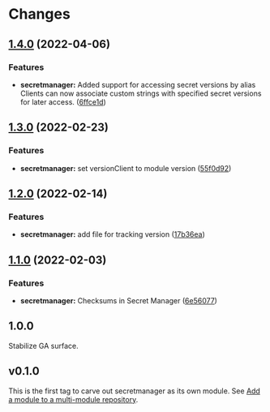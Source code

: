 # Changes

## [1.4.0](https://github.com/googleapis/google-cloud-go/compare/secretmanager/v1.3.0...secretmanager/v1.4.0) (2022-04-06)


### Features

* **secretmanager:** Added support for accessing secret versions by alias Clients can now associate custom strings with specified secret versions for later access. ([6ffce1d](https://github.com/googleapis/google-cloud-go/commit/6ffce1dbf567758d23ac39aaf63dc17ced5e4db9))

## [1.3.0](https://github.com/googleapis/google-cloud-go/compare/secretmanager/v1.2.0...secretmanager/v1.3.0) (2022-02-23)


### Features

* **secretmanager:** set versionClient to module version ([55f0d92](https://github.com/googleapis/google-cloud-go/commit/55f0d92bf112f14b024b4ab0076c9875a17423c9))

## [1.2.0](https://github.com/googleapis/google-cloud-go/compare/secretmanager/v1.1.0...secretmanager/v1.2.0) (2022-02-14)


### Features

* **secretmanager:** add file for tracking version ([17b36ea](https://github.com/googleapis/google-cloud-go/commit/17b36ead42a96b1a01105122074e65164357519e))

## [1.1.0](https://www.github.com/googleapis/google-cloud-go/compare/secretmanager/v1.0.0...secretmanager/v1.1.0) (2022-02-03)


### Features

* **secretmanager:** Checksums in Secret Manager ([6e56077](https://www.github.com/googleapis/google-cloud-go/commit/6e560776fd6e574320ce2dbad1f9eb9e22999185))

## 1.0.0

Stabilize GA surface.

## v0.1.0

This is the first tag to carve out secretmanager as its own module. See
[Add a module to a multi-module repository](https://github.com/golang/go/wiki/Modules#is-it-possible-to-add-a-module-to-a-multi-module-repository).
